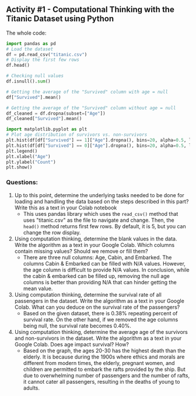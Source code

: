 ## Activity #1 - Computational Thinking with the Titanic Dataset using Python

The whole code:
```py
import pandas as pd
# Load the dataset
df = pd.read_csv("titanic.csv")
# Display the first few rows
df.head()

# Checking null values
df.isnull().sum()

# Getting the average of the "Survived" column with age = null
df["Survived"].mean()

# Getting the average of the "Survived" column without age = null
df_cleaned = df.dropna(subset=["Age"])
df_cleaned["Survived"].mean()

import matplotlib.pyplot as plt
# Plot age distribution of survivors vs. non-survivors
plt.hist(df[df["Survived"] == 1]["Age"].dropna(), bins=20, alpha=0.5, label="Survived")
plt.hist(df[df["Survived"] == 0]["Age"].dropna(), bins=20, alpha=0.5, label="Did Not Survive")
plt.legend()
plt.xlabel("Age")
plt.ylabel("Count")
plt.show()
```

### Questions:

1. Up to this point, determine the underlying tasks needed to be done for loading and handling the data based on the steps described in this part? Write this as a text in your Colab notebook
   - This uses pandas library which uses the `read_csv()` method that uses "titanic.csv" as the file to navigate and change. Then, the `head()` method returns first few rows. By default, it is 5, but you can change the row display.
2. Using computation thinking, determine the blank values in the data. Write the algorithm as a text in your Google Colab. Which columns contain missing values? Should we remove or fill them?
   - There are three null columns: Age, Cabin, and Embarked. The columns Cabin & Embarked can be filled with N/A values. However, the age column is difficult to provide N/A values. In conclusion, while the cabin & embarked can be filled up, removing the null age columns is better than providing N/A that can hinder getting the mean value.
3. Using computation thinking, determine the survival rate of all passengers in the dataset. Write the algorithm as a text in your Google Colab. What can you deduce on the survival rate of the passengers?
   - Based on the given dataset, there is 0.38% repeating percent of survival rate. On the other hand, if we removed the age columns being null, the survival rate becomes 0.40%.
4. Using computation thinking, determine the average age of the survivors and non-survivors in the dataset. Write the algorithm as a text in your Google Colab. Does age impact survival? How?
   - Based on the graph, the ages 20-30 has the highest death than the elderly. It is because during the 1900s where ethics and morals are different from modern times, the elderly, pregnant women, and children are permitted to embark the rafts provided by the ship. But due to overwhelming number of passengers and the number of rafts, it cannot cater all passengers, resulting in the deaths of young to adults.